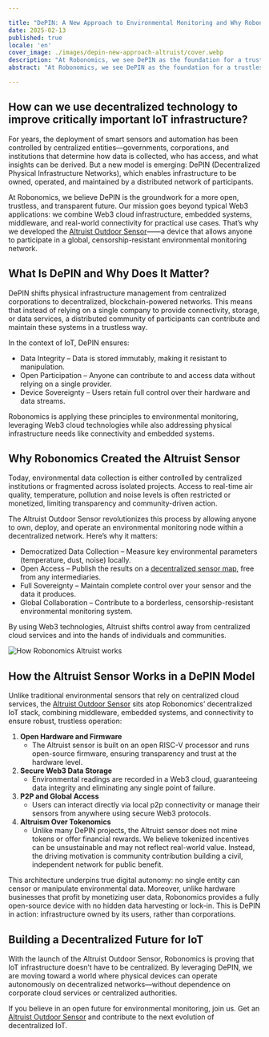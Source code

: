 ```yaml
---

title: "DePIN: A New Approach to Environmental Monitoring and Why Robonomics Built the Altruist Sensor"
date: 2025-02-13
published: true
locale: 'en'
cover_image: ./images/depin-new-approach-altruist/cover.webp
description: "At Robonomics, we see DePIN as the foundation for a trustless, user-owned IoT ecosystem. The Altruist Outdoor Sensor empowers anyone to contribute to a censorship-resistant environmental monitoring network, leveraging Web3 infrastructure for open, verifiable data—free from centralized control."
abstract: "At Robonomics, we see DePIN as the foundation for a trustless, user-owned IoT ecosystem. The Altruist Outdoor Sensor empowers anyone to contribute to a censorship-resistant environmental monitoring network, leveraging Web3 infrastructure for open, verifiable data—free from centralized control."

---
```


## How can we use decentralized technology to improve critically important IoT infrastructure?

For years, the deployment of smart sensors and automation has been controlled by centralized entities—governments, corporations, and institutions that determine how data is collected, who has access, and what insights can be derived. But a new model is emerging: DePIN (Decentralized Physical Infrastructure Networks), which enables infrastructure to be owned, operated, and maintained by a distributed network of participants.

At Robonomics, we believe DePIN is the groundwork for a more open, trustless, and transparent future. Our mission goes beyond typical Web3 applications: we combine Web3 cloud infrastructure, embedded systems, middleware, and real-world connectivity for practical use cases. That’s why we developed the [Altruist Outdoor Sensor](https://robonomics.network/devices/altruist/)——a device that allows anyone to participate in a global, censorship-resistant environmental monitoring network.

## What Is DePIN and Why Does It Matter?

DePIN shifts physical infrastructure management from centralized corporations to decentralized, blockchain-powered networks. This means that instead of relying on a single company to provide connectivity, storage, or data services, a distributed community of participants can contribute and maintain these systems in a trustless way.

In the context of IoT, DePIN ensures:

- Data Integrity – Data is stored immutably, making it resistant to manipulation.
- Open Participation – Anyone can contribute to and access data without relying on a single provider.
- Device Sovereignty – Users retain full control over their hardware and data streams.

Robonomics is applying these principles to environmental monitoring, leveraging Web3 cloud technologies while also addressing physical infrastructure needs like connectivity and embedded systems.

## Why Robonomics Created the Altruist Sensor

Today, environmental data collection is either controlled by centralized institutions or fragmented across isolated projects. Access to real-time air quality, temperature, pollution and noise levels is often restricted or monetized, limiting transparency and community-driven action.

The Altruist Outdoor Sensor revolutionizes this process by allowing anyone to own, deploy, and operate an environmental monitoring node within a decentralized network. Here’s why it matters:

- Democratized Data Collection – Measure key environmental parameters (temperature, dust, noise) locally.
- Open Access – Publish the results on a [decentralized sensor map](https://sensors.social/#/remote/pm10/3/39.0277/8.7891), free from any intermediaries.
- Full Sovereignty – Maintain complete control over your sensor and the data it produces.
- Global Collaboration – Contribute to a borderless, censorship-resistant environmental monitoring system.

By using Web3 technologies, Altruist shifts control away from centralized cloud services and into the hands of individuals and communities.


![How Robonomics Altruist works](./images/depin-new-approach-altruist/How_Altruist_Works.webp)


## How the Altruist Sensor Works in a DePIN Model

Unlike traditional environmental sensors that rely on centralized cloud services, the [Altruist Outdoor Sensor](https://robonomics.network/devices/altruist/) sits atop Robonomics’ decentralized IoT stack, combining middleware, embedded systems, and connectivity to ensure robust, trustless operation:

1. **Open Hardware and Firmware**
    - The Altruist sensor is built on an open RISC-V processor and runs open-source firmware, ensuring transparency and trust at the hardware level.
2. **Secure Web3 Data Storage**
    - Environmental readings are recorded in a Web3 cloud, guaranteeing data integrity and eliminating any single point of failure.
3. **P2P and Global Access**
    - Users can interact directly via local p2p connectivity or manage their sensors from anywhere using secure Web3 protocols.
4. **Altruism Over Tokenomics**
    - Unlike many DePIN projects, the Altruist sensor does not mine tokens or offer financial rewards. We believe tokenized incentives can be unsustainable and may not reflect real-world value. Instead, the driving motivation is community contribution building a civil, independent network for public benefit.

This architecture underpins true digital autonomy: no single entity can censor or manipulate environmental data. Moreover, unlike hardware businesses that profit by monetizing user data, Robonomics provides a fully open-source device with no hidden data harvesting or lock-in. This is DePIN in action: infrastructure owned by its users, rather than corporations.

## Building a Decentralized Future for IoT 

With the launch of the Altruist Outdoor Sensor, Robonomics is proving that IoT infrastructure doesn’t have to be centralized. By leveraging DePIN, we are moving toward a world where physical devices can operate autonomously on decentralized networks—without dependence on corporate cloud services or centralized authorities.

If you believe in an open future for environmental monitoring, join us. Get an [Altruist Outdoor Sensor](https://robonomics.network/devices/altruist/) and contribute to the next evolution of decentralized IoT.


